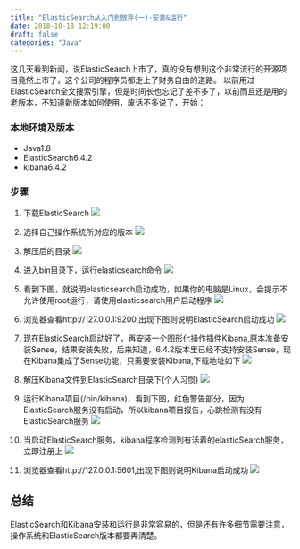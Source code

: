 ```yaml
---
title: "ElasticSearch从入门到放弃(一)-安装&运行"
date: 2018-10-18 12:19:00
draft: false
categories: "Java"
---
```

这几天看到新闻，说ElasticSearch上市了，真的没有想到这个非常流行的开源项目竟然上市了，这个公司的程序员都走上了财务自由的道路。
以前用过ElasticSearch全文搜索引擎，但是时间长也忘记了差不多了，以前而且还是用的老版本，不知道新版本如何使用，废话不多说了，开始：

### 本地环境及版本

* Java1.8
* ElasticSearch6.4.2
* kibana6.4.2

### 步骤
1. 下载ElasticSearch
![](https://ueyao.github.io/image-hosting/blog/20191214170137796.png)

2. 选择自己操作系统所对应的版本
  ![](https://ueyao.github.io/image-hosting/blog/20191214170230123.png)
3. 解压后的目录
  ![](https://ueyao.github.io/image-hosting/blog/20191214170312691.png)
4. 进入bin目录下，运行elasticsearch命令
  ![](https://ueyao.github.io/image-hosting/blog/20191214170400358.png)
5. 看到下图，就说明elasticsearch启动成功，如果你的电脑是Linux，会提示不允许使用root运行，请使用elasticsearch用户启动程序
  ![](https://ueyao.github.io/image-hosting/blog/20191214170510673.png)
6. 浏览器查看http://127.0.0.1:9200,出现下图则说明ElasticSearch启动成功
  ![](https://ueyao.github.io/image-hosting/blog/2017/11/2017-11-20_212810.png)
7. 现在ElasticSearch启动好了，再安装一个图形化操作插件Kibana,原本准备安装Sense，结果安装失败，后来知道，6.4.2版本里已经不支持安装Sense，现在Kibana集成了Sense功能，只需要安装Kibana,下载地址如下
  ![](https://ueyao.github.io/image-hosting/blog/20191214170706807.png)
8. 解压Kibana文件到ElasticSearch目录下(个人习惯)
  ![](https://ueyao.github.io/image-hosting/blog/2019121417073882.png)
9. 运行Kibana项目(/bin/kibana)，看到下图，红色警告部分，因为ElasticSearch服务没有启动，所以kibana项目报告，心跳检测有没有ElasticSearch服务
  ![](https://ueyao.github.io/image-hosting/blog/20191214170815994.png)
10. 当启动ElasticSearch服务，kibana程序检测到有活着的elasticSearch服务，立即注册上
  ![](https://ueyao.github.io/image-hosting/blog/20191214170850998.png)
11. 浏览器查看http://127.0.0.1:5601,出现下图则说明Kibana启动成功
   ![](https://ueyao.github.io/image-hosting/blog/20191214171002432.png)

## 总结
ElasticSearch和Kibana安装和运行是非常容易的，但是还有许多细节需要注意，操作系统和ElasticSearch版本都要弄清楚。

